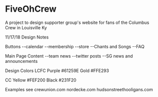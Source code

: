# FiveOhCrew
A project to design supporter group's website for fans of the Columbus Crew in Louisville Ky


11/17/18 Design Notes

Buttons
--calendar
--membership
--store
--Chants and Songs
--FAQ

Main Page Content
--team news
--twitter posts
--SG news and announcements

Design Colors
	LCFC
	Purple #61259E
	Gold   #FFE293

  CC
	Yellow #FEF200
	Black  #231F20

Examples
see crewunion.com
    nordecke.com
    hudsonstreethooligans.com
